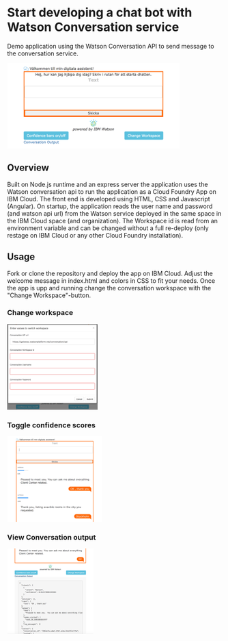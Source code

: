 # Start developing a chat bot with Watson Conversation service

Demo application using the Watson Conversation API to send message to the conversation service.

<img src="docs/chatbot.png" height="200">

## Overview

Built on Node.js runtime and an express server the application uses the Watson conversation api to run the application as a Cloud Foundry App on IBM Cloud. The front end is developed using HTML, CSS and Javascript (Angular). On startup, the application reads the user name and password (and watson api url) from the Watson service deployed in the same space in the IBM Cloud space (and organization). The Workspace id is read from an environment variable and can be changed without a full re-deploy (only restage on IBM Cloud or any other Cloud Foundry installation).

## Usage

Fork or clone the repository and deploy the app on IBM Cloud. Adjust the welcome message in index.html and colors in CSS to fit your needs. Once the app is upp and running change the conversation workspace with the "Change Workspace"-button.

### Change workspace

<img src="docs/changeworkspace.png" height="200">

### Toggle confidence scores

<img src="docs/confidencescores.png" height="200">

### View Conversation output

<img src="docs/conversationoutput.png" height="200">

